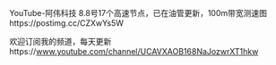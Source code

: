 YouTube-阿伟科技
8.8号17个高速节点，已在油管更新，100m带宽测速图https://postimg.cc/CZXwYs5W

欢迎订阅我的频道，每天更新https://www.youtube.com/channel/UCAVXAOB168NaJozwrXT1hkw
  

